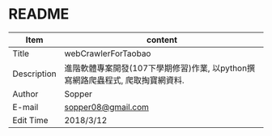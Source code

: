 # README
|Item       |content
|-----------|---
|Title      |webCrawlerForTaobao
|Description|進階軟體專案開發(107下學期修習)作業, 以python撰寫網路爬蟲程式, 爬取掏寶網資料.
|Author |Sopper
|E-mail |sopper08@gmail.com
|Edit Time |2018/3/12